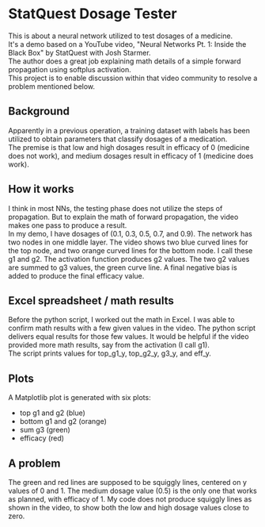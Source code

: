 # StatQuest Dosage Tester
This is about a neural network utilized to test dosages of a medicine. 
<br>It's a demo based on a YouTube video, "Neural Networks Pt. 1: Inside the Black Box" by StatQuest with Josh Starmer.
<br>The author does a great job explaining math details of a simple forward propagation using softplus activation. 
<br>This project is to enable discussion within that video community to resolve a problem mentioned below.

## Background 
Apparently in a previous operation, a training dataset with labels has been utilized to obtain parameters that classify dosages of a medication.    
The premise is that low and high dosages result in efficacy of 0 (medicine does not work), and medium dosages result in efficacy of 1 (medicine does work).

## How it works 
I think in most NNs, the testing phase does not utilize the steps of propagation. 
But to explain the math of forward propagation, the video makes one pass to produce a result.   
In my demo, I have dosages of (0.1, 0.3, 0.5, 0.7, and 0.9).
The network has two nodes in one middle layer. 
The video shows two blue curved lines for the top node, and two orange curved lines for the bottom node. 
I call these g1 and g2. The activation function produces g2 values. 
The two g2 values are summed to g3 values, the green curve line.
A final negative bias is added to produce the final efficacy value.

## Excel spreadsheet / math results
Before the python script, I worked out the math in Excel.
I was able to confirm math results with a few given values in the video.
The python script delivers equal results for those few values. 
It would be helpful if the video provided more math results, say from the activation (I call g1).   
The script prints values for top_g1_y, top_g2_y, g3_y, and eff_y. 

## Plots
A Matplotlib plot is generated with six plots:
<ul>
<li>top g1 and g2 (blue)</li>
<li>bottom g1 and g2 (orange)</li>
<li>sum g3 (green)</li>
<li>efficacy (red)</li>
</ul>

## A problem
The green and red lines are supposed to be squiggly lines, centered on y values of 0 and 1.
The medium dosage value (0.5) is the only one that works as planned, with efficacy of 1.
My code does not produce squiggly lines as shown in the video, to show both the low and high dosage values close to zero. 
